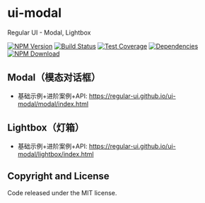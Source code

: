 # ui-modal

Regular UI - Modal, Lightbox

[![NPM Version][npm-img]][npm-url]
[![Build Status][travis-img]][travis-url]
[![Test Coverage][coveralls-img]][coveralls-url]
[![Dependencies][david-img]][david-url]
[![NPM Download][download-img]][download-url]

[npm-img]: http://img.shields.io/npm/v/rgui-ui-modal.svg?style=flat-square
[npm-url]: http://npmjs.org/package/rgui-ui-modal
[travis-img]: https://img.shields.io/travis/regular-ui/ui-modal.svg?style=flat-square
[travis-url]: https://travis-ci.org/regular-ui/ui-modal
[coveralls-img]: https://img.shields.io/coveralls/regular-ui/ui-modal.svg?style=flat-square
[coveralls-url]: https://coveralls.io/r/regular-ui/ui-modal
[david-img]: http://img.shields.io/david/regular-ui/ui-modal.svg?style=flat-square
[david-url]: https://david-dm.org/regular-ui/ui-modal
[download-img]: https://img.shields.io/npm/dm/rgui-ui-modal.svg?style=flat-square
[download-url]: https://npmjs.org/package/rgui-ui-modal

## Modal（模态对话框）

- 基础示例+进阶案例+API: https://regular-ui.github.io/ui-modal/modal/index.html

## Lightbox（灯箱）

- 基础示例+进阶案例+API: https://regular-ui.github.io/ui-modal/lightbox/index.html

## Copyright and License

Code released under the MIT license.

